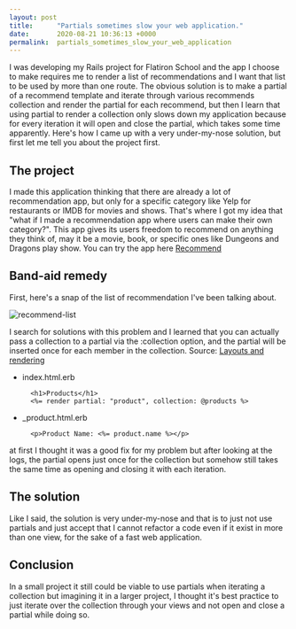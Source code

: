 ```yaml
---
layout: post
title:      "Partials sometimes slow your web application."
date:       2020-08-21 10:36:13 +0000
permalink:  partials_sometimes_slow_your_web_application
---
```


I was developing my Rails project for Flatiron School and the app I choose to make requires me to render a list of recommendations and I want that list to be used by more than one route. The obvious solution is to make a partial of a recommend template and iterate through various recommends collection and render the partial for each recommend, but then I learn that using partial to render a collection only slows down my application because for every iteration it will open and close the partial, which takes some time apparently. Here's how I came up with a very under-my-nose solution, but first let me tell you about the project first.

## The project

I made this application thinking that there are already a lot of recommendation app, but only for a specific category like Yelp for restaurants or IMDB for movies and shows. That's where I got my idea that "what if I made a recommendation app where users can make their own category?". This app gives its users freedom to recommend on anything they think of, may it be a movie, book, or specific ones like Dungeons and Dragons play show. You can try the app here [Recommend](https://shaq-recommend.herokuapp.com/)

## Band-aid remedy

First, here's a snap of the list of recommendation I've been talking about.

![recommend-list](https://ibb.co/NF93DDC)

I search for solutions with this problem and I learned that you can actually pass a collection to a partial via the :collection option, and the partial will be inserted once for each member in the collection. Source: [Layouts and rendering](https://guides.rubyonrails.org/layouts_and_rendering.html#using-partials)

- index.html.erb

	 	<h1>Products</h1>
		<%= render partial: "product", collection: @products %>

- _product.html.erb

		<p>Product Name: <%= product.name %></p>

at first I thought it was a good fix for my problem but after looking at the logs, the partial opens just once for the collection but somehow still takes the same time as opening and closing it with each iteration.

## The solution

Like I said, the solution is very under-my-nose and that is to just not use partials and just accept that I cannot refactor a code even if it exist in more than one view, for the sake of a fast web application.

## Conclusion

In a small project it still could be viable to use partials when iterating a collection but imagining it in a larger project, I thought it's best practice to just iterate over the collection through your views and not open and close a partial while doing so.

